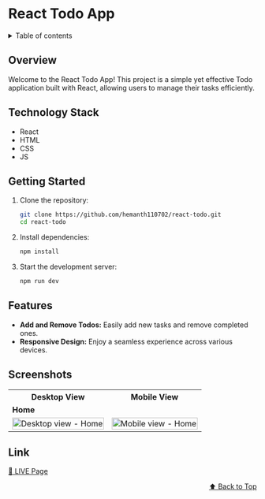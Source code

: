 <div id="top"></div>

# React Todo App

<details>
<summary>Table of contents</summary>

-   [Overview](#overview)
-   [Technology Stack](#technology-stack)
-   [Getting Started](#getting-started)
-   [Features](#features)
-   [Screenshots](#screenshots)
-   [Link](#link)

</details>

## Overview

Welcome to the React Todo App! This project is a simple yet effective Todo application built with React, allowing users to manage their tasks efficiently.

## Technology Stack

- React
- HTML
- CSS 
- JS

## Getting Started

1. Clone the repository:
   ```bash
   git clone https://github.com/hemanth110702/react-todo.git
   cd react-todo
   ```

2. Install dependencies:
   ```bash
   npm install
   ```

3. Start the development server:
   ```bash
   npm run dev
   ```

## Features

- **Add and Remove Todos:** Easily add new tasks and remove completed ones.
- **Responsive Design:** Enjoy a seamless experience across various devices.

## Screenshots

<table>
    <tr>
        <th>Desktop View</th>
        <th>Mobile View</th>
    </tr>
    <tr>
      <td colspan="3" style="text-align: left;font-weight: bold;">Home</td>
    </tr>
    <tr>
        <td>
            <img src="https://github.com/hemanth110702/react-todo/assets/89832451/ebf7a488-f9d7-4129-9c05-85e3812251e7" width="100%" title="Desktop view - Home"/>
        </td>
        <td>
            <img src="https://github.com/hemanth110702/react-todo/assets/89832451/543c0221-1e17-4641-abff-3884fac008b2" width="100%" title="Mobile view - Home"/>
        </td>
    </tr>
</table>

## Link
[ 🚀 LIVE Page](https://todo-tasks-react.netlify.app/)


<p align="right"><a href="#top">⬆️ Back to Top</a></p>